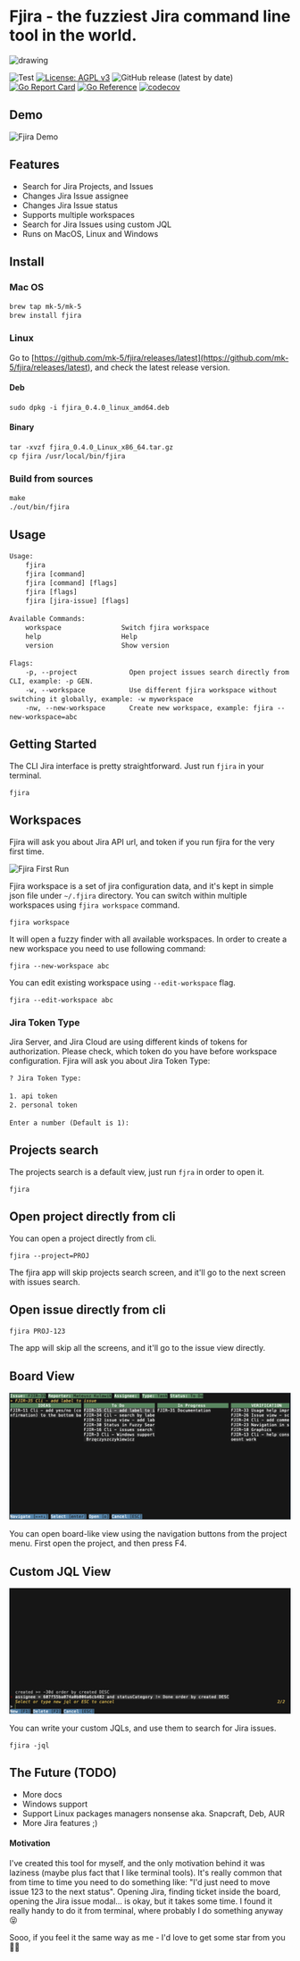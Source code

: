 # Fjira - the fuzziest Jira command line tool in the world.

<img src="fjira.png" alt="drawing" width="256"/>

![Test](https://github.com/mk-5/fjira/actions/workflows/tests.yml/badge.svg)
[![License: AGPL v3](https://img.shields.io/badge/License-AGPL%20v3-blue.svg)](https://github.com/mk-5/fjira/blob/master/LICENSE)
![GitHub release (latest by date)](https://img.shields.io/github/v/release/mk-5/fjira)
[![Go Report Card](https://goreportcard.com/badge/github.com/mk-5/fjira)](https://goreportcard.com/report/github.com/mk-5/fjira)
[![Go Reference](https://pkg.go.dev/badge/github.com/mk-5/fjira.svg)](https://pkg.go.dev/github.com/mk-5/fjira)
[![codecov](https://codecov.io/gh/mk-5/fjira/branch/master/graph/badge.svg?token=MJBTMYGQQW)](https://codecov.io/gh/mk-5/fjira)

## Demo

![Fjira Demo](demo.gif)

## Features

- Search for Jira Projects, and Issues
- Changes Jira Issue assignee
- Changes Jira Issue status
- Supports multiple workspaces
- Search for Jira Issues using custom JQL
- Runs on MacOS, Linux and Windows

## Install

### Mac OS

```shell
brew tap mk-5/mk-5
brew install fjira
```

### Linux

Go to [https://github.com/mk-5/fjira/releases/latest](https://github.com/mk-5/fjira/releases/latest), and check the
latest release version.

#### Deb

```shell
sudo dpkg -i fjira_0.4.0_linux_amd64.deb
```

#### Binary

```shell
tar -xvzf fjira_0.4.0_Linux_x86_64.tar.gz
cp fjira /usr/local/bin/fjira
```

### Build from sources

```shell
make
./out/bin/fjira
```

## Usage

```text
Usage:
    fjira
    fjira [command]
    fjira [command] [flags]
    fjira [flags]
    fjira [jira-issue] [flags]

Available Commands:
    workspace               Switch fjira workspace
    help               	    Help
    version                 Show version

Flags:
    -p, --project             Open project issues search directly from CLI, example: -p GEN.
    -w, --workspace           Use different fjira workspace without switching it globally, example: -w myworkspace
    -nw, --new-workspace      Create new workspace, example: fjira --new-workspace=abc
```

## Getting Started

The CLI Jira interface is pretty straightforward. Just run `fjira` in your terminal.

```shell
fjira
```

## Workspaces

Fjira will ask you about Jira API url, and token if you run fjira for the very first time.

![Fjira First Run](demo_first_run.gif)

Fjira workspace is a set of jira configuration data, and it's kept in simple json file under `~/.fjira` directory.
You can switch within multiple workspaces using `fjira workspace` command.

```shell
fjira workspace
```

It will open a fuzzy finder with all available workspaces.
In order to create a new workspace you need to use following command:

```shell
fjira --new-workspace abc
```

You can edit existing workspace using `--edit-workspace` flag.

```shell
fjira --edit-workspace abc
```

### Jira Token Type 

Jira Server, and Jira Cloud are using different kinds of tokens for authorization. Please check, which token do you have before 
workspace configuration. Fjira will ask you about Jira Token Type:

```shell
? Jira Token Type:

1. api token
2. personal token

Enter a number (Default is 1):
```

## Projects search

The projects search is a default view, just run `fjra` in order to open it.

```shell
fjira
```

## Open project directly from cli

You can open a project directly from cli.

```shell
fjira --project=PROJ
```

The fjira app will skip projects search screen, and it'll go to the next screen with issues search.

## Open issue directly from cli

```shell
fjira PROJ-123
```

The app will skip all the screens, and it'll go to the issue view directly.

## Board View

![Fjira Board View](demo_board_view.png)

You can open board-like view using the navigation buttons from the project menu.
First open the project, and then press F4.


## Custom JQL View

![Fjira Custom JQL](demo_custom_jql.png)

You can write your custom JQLs, and use them to search for Jira issues.

```shell
fjira -jql
```


## The Future (TODO)

- More docs
- Windows support
- Support Linux packages managers nonsense aka. Snapcraft, Deb, AUR
- More Jira features ;)

#### Motivation

I've created this tool for myself, and the only motivation behind it was laziness (maybe plus fact that I like terminal
tools).
It's really common that from time to time you need to do something like: "I'd just need to move issue 123 to the next
status".
Opening Jira, finding ticket inside the board, opening the Jira issue modal... is okay, but it takes some time.
I found it really handy to do it from terminal, where probably I do something anyway 😝

Sooo, if you feel it the same way as me - I'd love to get some star from you 🤜🤛
